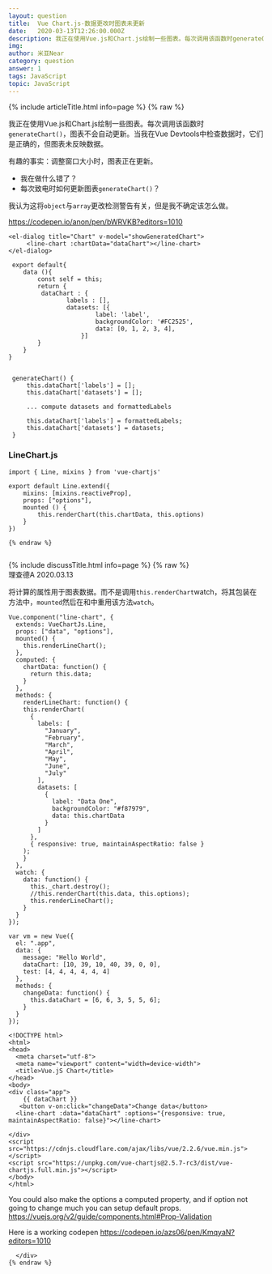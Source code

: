 ```yaml
---
layout: question
title:  Vue Chart.js-数据更改时图表未更新
date:   2020-03-13T12:26:00.000Z
description: 我正在使用Vue.js和Chart.js绘制一些图表。每次调用该函数时generateChart()，图表不会自动更新。当我在Vue Devtools中检...
img: 
author: 米亚Near
category: question
answer: 1
tags: JavaScript
topic: JavaScript
---
```

<div class="article-root">
  <div class="article">
    {% include articleTitle.html info=page %}
    {% raw %}
    <div class="article-content"><p><font style="vertical-align: inherit;"><font style="vertical-align: inherit;">我正在使用Vue.js和Chart.js绘制一些图表。</font><font style="vertical-align: inherit;">每次调用该函数时</font></font><code>generateChart()</code><font style="vertical-align: inherit;"><font style="vertical-align: inherit;">，图表不会自动更新。</font><font style="vertical-align: inherit;">当我在Vue Devtools中检查数据时，它们是正确的，但图表未反映数据。</font></font></p>

<p><font style="vertical-align: inherit;"><font style="vertical-align: inherit;">有趣的事实：调整窗口大小时，图表正在更新。</font></font></p>

<ul>
<li><font style="vertical-align: inherit;"><font style="vertical-align: inherit;">我在做什么错了？ </font></font></li>
<li><font style="vertical-align: inherit;"><font style="vertical-align: inherit;">每次致电时如何更新图表</font></font><code>generateChart()</code><font style="vertical-align: inherit;"><font style="vertical-align: inherit;">？</font></font></li>
</ul>

<p><font style="vertical-align: inherit;"><font style="vertical-align: inherit;">我认为这将</font></font><code>object</code><font style="vertical-align: inherit;"><font style="vertical-align: inherit;">与</font></font><code>array</code><font style="vertical-align: inherit;"><font style="vertical-align: inherit;">更改检测警告有关，但是我不确定该怎么做。</font></font></p>

<p><a href="https://codepen.io/anon/pen/bWRVKB?editors=1010" rel="nofollow noreferrer"><font style="vertical-align: inherit;"><font style="vertical-align: inherit;">https://codepen.io/anon/pen/bWRVKB?editors=1010</font></font></a></p>

<pre><code>&lt;el-dialog title="Chart" v-model="showGeneratedChart"&gt;<font></font>
     &lt;line-chart :chartData="dataChart"&gt;&lt;/line-chart&gt;<font></font>
&lt;/el-dialog&gt;<font></font>
<font></font>
 export default{<font></font>
    data (){<font></font>
        const self = this;<font></font>
        return {<font></font>
         dataChart : {<font></font>
                labels : [],<font></font>
                datasets: [{<font></font>
                        label: 'label',<font></font>
                        backgroundColor: '#FC2525',<font></font>
                        data: [0, 1, 2, 3, 4],<font></font>
                    }]<font></font>
        }<font></font>
    }<font></font>
}<font></font>
<font></font>
<font></font>
 generateChart() { <font></font>
     this.dataChart['labels'] = [];<font></font>
     this.dataChart['datasets'] = [];<font></font>
<font></font>
     ... compute datasets and formattedLabels<font></font>
<font></font>
     this.dataChart['labels'] = formattedLabels;<font></font>
     this.dataChart['datasets'] = datasets;<font></font>
 }<font></font>
</code></pre>

<h3><font style="vertical-align: inherit;"><font style="vertical-align: inherit;">LineChart.js</font></font></h3>

<pre><code>import { Line, mixins } from 'vue-chartjs'<font></font>
<font></font>
export default Line.extend({<font></font>
    mixins: [mixins.reactiveProp],<font></font>
    props: ["options"],<font></font>
    mounted () {<font></font>
        this.renderChart(this.chartData, this.options)<font></font>
    }<font></font>
})<font></font>
</code></pre></div>
    {% endraw %}
  </div>
  <p style="height: 0;width:0;overflow: hidden;"> 第1551篇《Vue Chart.js-数据更改时图表未更新》来自Winter(https://github.com/aiyld/aiyld.github.io)的站点</p>
  <div class="discuss-wrapper">
    {% include discussTitle.html info=page %}
    {% raw %}
    <div class="discuss-item">
        <div class="discuss-parent">
          <div class="discuss-meta">
            <span class="discuss-user">理查德A</span>
            <span class="discuss-time">2020.03.13</span>
          </div>
          <div class="discuss-comment"><p><font style="vertical-align: inherit;"><font style="vertical-align: inherit;">将计算的属性用于图表数据。</font><font style="vertical-align: inherit;">而不是调用</font></font><code>this.renderChart</code><font style="vertical-align: inherit;"><font style="vertical-align: inherit;">watch，将其包装在方法中，</font></font><code>mounted</code><font style="vertical-align: inherit;"><font style="vertical-align: inherit;">然后在</font><font style="vertical-align: inherit;">和中重用该方法</font></font><code>watch</code><font style="vertical-align: inherit;"><font style="vertical-align: inherit;">。</font></font></p>

<p></p><div class="snippet" data-lang="js" data-hide="false" data-console="true" data-babel="false">
<div class="snippet-code">
<pre class="snippet-code-js lang-js prettyprint-override"><code>Vue.component("line-chart", {<font></font>
  extends: VueChartJs.Line,<font></font>
  props: ["data", "options"],<font></font>
  mounted() {<font></font>
    this.renderLineChart();<font></font>
  },<font></font>
  computed: {<font></font>
    chartData: function() {<font></font>
      return this.data;<font></font>
    }<font></font>
  },<font></font>
  methods: {<font></font>
    renderLineChart: function() {<font></font>
    this.renderChart(<font></font>
      {<font></font>
        labels: [<font></font>
          "January",<font></font>
          "February",<font></font>
          "March",<font></font>
          "April",<font></font>
          "May",<font></font>
          "June",<font></font>
          "July"<font></font>
        ],<font></font>
        datasets: [<font></font>
          {<font></font>
            label: "Data One",<font></font>
            backgroundColor: "#f87979",<font></font>
            data: this.chartData<font></font>
          }<font></font>
        ]<font></font>
      },<font></font>
      { responsive: true, maintainAspectRatio: false }<font></font>
    );      <font></font>
    }<font></font>
  },<font></font>
  watch: {<font></font>
    data: function() {<font></font>
      this._chart.destroy();<font></font>
      //this.renderChart(this.data, this.options);<font></font>
      this.renderLineChart();<font></font>
    }<font></font>
  }<font></font>
});<font></font>
<font></font>
var vm = new Vue({<font></font>
  el: ".app",<font></font>
  data: {<font></font>
    message: "Hello World",<font></font>
    dataChart: [10, 39, 10, 40, 39, 0, 0],<font></font>
    test: [4, 4, 4, 4, 4, 4]<font></font>
  },<font></font>
  methods: {<font></font>
    changeData: function() {<font></font>
      this.dataChart = [6, 6, 3, 5, 5, 6];<font></font>
    }<font></font>
  }<font></font>
});</code></pre>
<pre class="snippet-code-html lang-html prettyprint-override"><code>&lt;!DOCTYPE html&gt;<font></font>
&lt;html&gt;<font></font>
&lt;head&gt;<font></font>
  &lt;meta charset="utf-8"&gt;<font></font>
  &lt;meta name="viewport" content="width=device-width"&gt;<font></font>
  &lt;title&gt;Vue.jS Chart&lt;/title&gt;<font></font>
&lt;/head&gt;<font></font>
&lt;body&gt;<font></font>
&lt;div class="app"&gt;<font></font>
    {{ dataChart }}<font></font>
   &lt;button v-on:click="changeData"&gt;Change data&lt;/button&gt;<font></font>
  &lt;line-chart :data="dataChart" :options="{responsive: true, maintainAspectRatio: false}"&gt;&lt;/line-chart&gt;<font></font>
 <font></font>
&lt;/div&gt;<font></font>
&lt;script src="https://cdnjs.cloudflare.com/ajax/libs/vue/2.2.6/vue.min.js"&gt;&lt;/script&gt;<font></font>
&lt;script src="https://unpkg.com/vue-chartjs@2.5.7-rc3/dist/vue-chartjs.full.min.js"&gt;&lt;/script&gt;<font></font>
&lt;/body&gt;<font></font>
&lt;/html&gt;</code></pre>
</div>
</div>
<p></p>

<p>You could also make the options a computed property, and if option not going to change much you can setup default props. <a href="https://vuejs.org/v2/guide/components.html#Prop-Validation" rel="noreferrer">https://vuejs.org/v2/guide/components.html#Prop-Validation</a></p>

<p>Here is a working codepen <a href="https://codepen.io/azs06/pen/KmqyaN?editors=1010" rel="noreferrer">https://codepen.io/azs06/pen/KmqyaN?editors=1010</a></p></div>
        </div>
        
      </div>
    {% endraw %}
  </div>
<div>
